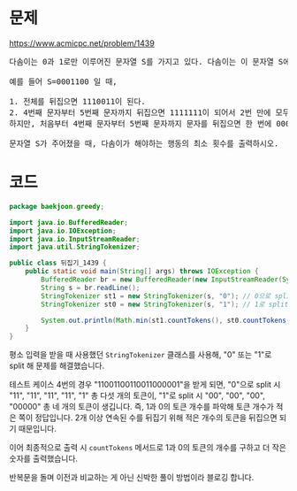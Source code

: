 # 문제

https://www.acmicpc.net/problem/1439

<pre>
다솜이는 0과 1로만 이루어진 문자열 S를 가지고 있다. 다솜이는 이 문자열 S에 있는 모든 숫자를 전부 같게 만들려고 한다. 다솜이가 할 수 있는 행동은 S에서 연속된 하나 이상의 숫자를 잡고 모두 뒤집는 것이다. 뒤집는 것은 1을 0으로, 0을 1로 바꾸는 것을 의미한다.

예를 들어 S=0001100 일 때,

1. 전체를 뒤집으면 1110011이 된다.
2. 4번째 문자부터 5번째 문자까지 뒤집으면 1111111이 되어서 2번 만에 모두 같은 숫자로 만들 수 있다.
하지만, 처음부터 4번째 문자부터 5번째 문자까지 문자를 뒤집으면 한 번에 0000000이 되어서 1번 만에 모두 같은 숫자로 만들 수 있다.

문자열 S가 주어졌을 때, 다솜이가 해야하는 행동의 최소 횟수를 출력하시오.
</pre>

# 코드

```java
package baekjoon.greedy;

import java.io.BufferedReader;
import java.io.IOException;
import java.io.InputStreamReader;
import java.util.StringTokenizer;

public class 뒤집기_1439 {
    public static void main(String[] args) throws IOException {
        BufferedReader br = new BufferedReader(new InputStreamReader(System.in));
        String s = br.readLine();
        StringTokenizer st1 = new StringTokenizer(s, "0"); // 0으로 split 하니 토큰 1의 개수를 구할 수 있음
        StringTokenizer st0 = new StringTokenizer(s, "1"); // 1로 split 하니 토큰 0의 개수를 구할 수 있음

        System.out.println(Math.min(st1.countTokens(), st0.countTokens()));
    }
}
```

평소 입력을 받을 때 사용했던 <code>StringTokenizer</code> 클래스를 사용해, "0" 또는 "1"로 split 해 문제를 해결했습니다.

테스트 케이스 4번의 경우 "11001100110011000001"을 받게 되면, "0"으로 split 시 "11", "11", "11", "11", "1" 총 다섯 개의 토큰이, "1"로 split 시 "00", "00", "00", "00000" 총 네 개의 토큰이 생깁니다. 즉, 1과 0의 토큰 개수를 파악해 토큰 개수가 적은 쪽이 정답입니다. 2개 이상 연속된 수를 뒤집기 위해 적은 개수의 토큰을 뒤집으면 되기 때문입니다.

이어 최종적으로 출력 시 <code>countTokens</code> 메서드로 1과 0의 토큰의 개수를 구하고 더 작은 숫자를 출력했습니다.

반복문을 돌며 이전과 비교하는 게 아닌 신박한 풀이 방법이라 블로깅 합니다.